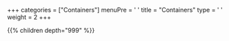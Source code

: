 +++ 
categories = ["Containers"] 
menuPre = '<i class="fa-fw fas fa-box-open"></i> '
title = "Containers" 
type = '<i class="fa-fw fas fa-terminal"></i> '
weight = 2
+++

{{% children depth="999" %}}